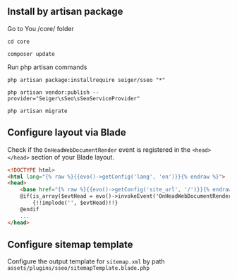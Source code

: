 ## Install by artisan package

Go to You /core/ folder

```console
cd core
```

```console
composer update
```

Run php artisan commands

```console
php artisan package:installrequire seiger/sseo "*"
```

```console
php artisan vendor:publish --provider="Seiger\sSeo\sSeoServiceProvider"
```

```console
php artisan migrate
```

## Configure layout via Blade

Check if the `OnHeadWebDocumentRender` event is registered in the `<head></head>` section of your Blade layout.

```html
<!DOCTYPE html>
<html lang="{% raw %}{{evo()->getConfig('lang', 'en')}}{% endraw %}">
<head>
    <base href="{% raw %}{{evo()->getConfig('site_url', '/')}}{% endraw %}"/>
    @if(is_array($evtHead = evo()->invokeEvent('OnHeadWebDocumentRender')))
        {!!implode('', $evtHead)!!}
    @endif
    ...
</head>
```

## Configure sitemap template

Configure the output template for `sitemap.xml` by path `assets/plugins/sseo/sitemapTemplate.blade.php`
